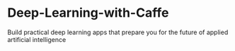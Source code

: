 # Deep-Learning-with-Caffe
Build practical deep learning apps that prepare you for the future of applied artificial intelligence
